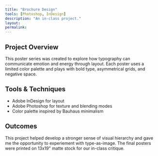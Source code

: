 ```yaml
---
title: "Brochure Design"
tools: [Photoshop, InDesign]
description: "An in-class project."
layout:
permalink:
---
```


## Project Overview

This poster series was created to explore how 
typography can communicate emotion and energy through layout. Each poster uses a limited color palette and plays with bold type, asymmetrical grids, and negative space.

## Tools & Techniques

- Adobe InDesign for layout
- Adobe Photoshop for texture and blending modes
- Color palette inspired by Bauhaus minimalism

## Outcomes

This project helped develop a stronger sense of visual hierarchy and gave 
me the opportunity to experiement with type-as-image. The final posters were printed on 13x19" matte stock for our in-class critique.